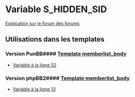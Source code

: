 # Variable S_HIDDEN_SID
[Explication sur le forum des forums](http://forum.forumactif.com/t294113-listing-des-variables#S_HIDDEN_SID)
## Utilisations dans les templates
### Version PunBB#### [Template memberlist_body](punbb/memberlist_body.md)
* [Variable à la ligne 52](../punbb/memberlist_body.tpl#L52)
### Version phpBB2#### [Template memberlist_body](subsilver/memberlist_body.md)
* [Variable à la ligne 13](../subsilver/memberlist_body.tpl#L13)